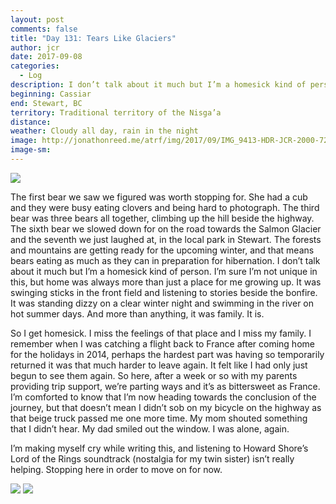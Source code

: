 ```yaml
---
layout: post
comments: false
title: "Day 131: Tears Like Glaciers"
author: jcr
date: 2017-09-08
categories:
  - Log
description: I don’t talk about it much but I’m a homesick kind of person.
beginning: Cassiar
end: Stewart, BC
territory: Traditional territory of the Nisga’a 
distance: 
weather: Cloudy all day, rain in the night
image: http://jonathonreed.me/atrf/img/2017/09/IMG_9413-HDR-JCR-2000-72-web.jpg
image-sm:
---
```


<img src="http://jonathonreed.me/atrf/img/2017/09/IMG_9392-HDR-JCR-2000-72-web.jpg">

The first bear we saw we figured was worth stopping for. She had a cub and they were busy eating clovers and being hard to photograph. The third bear was three bears all together, climbing up the hill beside the highway. The sixth bear we slowed down for on the road towards the Salmon Glacier and the seventh we just laughed at, in the local park in Stewart. The forests and mountains are getting ready for the upcoming winter, and that means bears eating as much as they can in preparation for hibernation.
I don’t talk about it much but I’m a homesick kind of person. I’m sure I’m not unique in this, but home was always more than just a place for me growing up. It was swinging sticks in the front field and listening to stories beside the bonfire. It was standing dizzy on a clear winter night and swimming in the river on hot summer days. And more than anything, it was family. It is.

So I get homesick. I miss the feelings of that place and I miss my family. I remember when I was catching a flight back to France after coming home for the holidays in 2014, perhaps the hardest part was having so temporarily returned it was that much harder to leave again. It felt like I had only just begun to see them again. So here, after a week or so with my parents providing trip support, we’re parting ways and it’s as bittersweet as France. I’m comforted to know that I’m now heading towards the conclusion of the journey, but that doesn’t mean I didn’t sob on my bicycle on the highway as that beige truck passed me one more time. My mom shouted something that I didn’t hear. My dad smiled out the window. I was alone, again.

I’m making myself cry while writing this, and listening to Howard Shore’s Lord of the Rings soundtrack (nostalgia for my twin sister) isn’t really helping. Stopping here in order to move on for now.

<img src="http://jonathonreed.me/atrf/img/2017/09/IMG_9305-HDR-JCR-2000-72-web.jpg">

<img src="http://jonathonreed.me/atrf/img/2017/09/IMG_9309-HDR-JCR-2000-72-web.jpg">